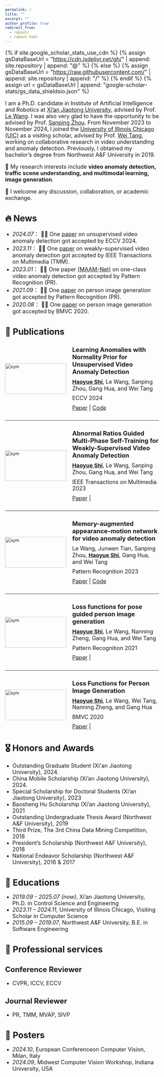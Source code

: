 ```yaml
---
permalink: /
title: ""
excerpt: ""
author_profile: true
redirect_from: 
  - /about/
  - /about.html
---
```


<style>
  h1 { font-size: 28px !important; }
  h2 { font-size: 24px !important; }
  h3 { font-size: 20px !important; }
  p, li { font-size: 18px !important; }
  .paper-box-text { font-size: 14px !important; }
</style>

{% if site.google_scholar_stats_use_cdn %}
{% assign gsDataBaseUrl = "https://cdn.jsdelivr.net/gh/" | append: site.repository | append: "@" %}
{% else %}
{% assign gsDataBaseUrl = "https://raw.githubusercontent.com/" | append: site.repository | append: "/" %}
{% endif %}
{% assign url = gsDataBaseUrl | append: "google-scholar-stats/gs_data_shieldsio.json" %}

<span class='anchor' id='about-me'></span>

I am a Ph.D. candidate in Institute of Artificial Intelligence and Robotics at [Xi’an Jiaotong University](http://www.aiar.xjtu.edu.cn/), advised by Prof. [Le Wang](https://scholar.google.com/citations?user=RypRCUQAAAAJ&hl=en&oi=ao).  I was also very glad to have the opportunity to be advised by Prof. [Sanping Zhou](https://scholar.google.com/citations?user=2Drvv44AAAAJ&hl=en). 
From November 2023 to November 2024, I joined the [University of Illinois Chicago (UIC)](https://www.uic.edu/) as a visiting scholar, advised by Prof. [Wei Tang](https://www.cs.uic.edu/~tangw/), working on collaborative research in video understanding and anomaly detection. Previously, I obtained my bachelor’s degree from Northwest A&F University in 2019.

🔭 My research interests include **video anomaly detection, traffic scene understanding, and multimodal learning, image generation**.

📨 I welcome any discussion, collaboration, or academic exchange.

<!-- 💻 I am currently seeking a faculty or postdoctoral position to further advance my research. If you are aware of any relevant opportunities, I would be very grateful if you could let me know. -->



# 🔥 News
- *2024.07*：&nbsp;🎉🎉 One [paper](https://link.springer.com/chapter/10.1007/978-3-031-72658-3_10) on unsupervised video anomaly detection got accepted by ECCV 2024.
- *2023.11*：&nbsp;🎉🎉 One [paper](https://ieeexplore.ieee.org/document/10330089) on weakly-supervised video anomaly detection got accepted by IEEE Transactions on Multimedia (TMM).
- *2023.01*：&nbsp;🎉🎉 One paper [(MAAM-Net)](https://www.sciencedirect.com/science/article/pii/S0031320323000365) on one-class video anomaly detection got accepted by Pattern Recognition (PR).
- *2021.09*：&nbsp;🎉🎉 One [paper](https://www.sciencedirect.com/science/article/pii/S0031320321005318) on person image generation got accepted by Pattern Recognition (PR).
- *2020.08*：&nbsp;🎉🎉 One [paper](https://www.bmvc2020-conference.com/assets/papers/0406.pdf) on person image generation got accepted by BMVC 2020.

# 📝 Publications 
<div style="display: flex; align-items: center; margin-top: 30px; margin-bottom: 30px;">
  <img src="images/paper/learning2024.png" alt="sym" style="width: 200px; height: 100px; margin-right: 20px;">
  <div style="line-height: 1.2;">
    <h3 style="margin: 0 0 10px 0; font-weight: bold;">Learning Anomalies with Normality Prior for Unsupervised Video Anomaly Detection</h3>
    <p style="margin: 0 0 10px 0;"><strong><u>Haoyue Shi</u></strong>, Le Wang, Sanping Zhou, Gang Hua, and Wei Tang</p>
    <p style="margin: 0 0 10px 0;">ECCV 2024</p>
    <p style="margin: 0;">
      <a href="https://link.springer.com/chapter/10.1007/978-3-031-72658-3_10">Paper</a> |
      <a href="https://github.com/shyern/LANP-UVAD">Code</a>
      </p>
  </div>
</div>

<hr />

<div style="display: flex; align-items: center; margin-top: 30px; margin-bottom: 30px;">
  <img src="images/paper/abnormal2023.png" alt="sym" style="width: 200px; height: 100px; margin-right: 20px;">
  <div style="line-height: 1.2;">
    <h3 style="margin: 0 0 10px 0; font-weight: bold;">Abnormal Ratios Guided Multi-Phase Self-Training for Weakly-Supervised Video Anomaly Detection</h3>
    <p style="margin: 0 0 10px 0;"><strong><u>Haoyue Shi</u></strong>, Le Wang, Sanping Zhou, Gang Hua, and Wei Tang</p>
    <p style="margin: 0 0 10px 0;">IEEE Transactions on Multimedia 2023</p>
    <p style="margin: 0;">
      <a href="https://ieeexplore.ieee.org/document/10330089">Paper</a> |
      </p>
  </div>
</div>

<hr />

<div style="display: flex; align-items: center; margin-top: 30px; margin-bottom: 30px;">
  <img src="images/paper/memory2023.png" alt="sym" style="width: 200px; height: 100px; margin-right: 20px;">
  <div style="line-height: 1.2;">
    <h3 style="margin: 0 0 10px 0; font-weight: bold;">Memory-augmented appearance-motion network for video anomaly detection</h3>
    <p style="margin: 0 0 10px 0;">Le Wang, Junwen Tian, Sanping Zhou, <strong><u>Haoyue Shi</u></strong>, Gang Hua, and Wei Tang</p>
    <p style="margin: 0 0 10px 0;">Pattern Recognition 2023</p>
    <p style="margin: 0;">
      <a href="https://www.sciencedirect.com/science/article/pii/S0031320323000365">Paper</a> |
      <a href="https://github.com/Owen-Tian/MAAM-Net">Code</a>
      </p>
  </div>
</div>

<hr />

<div style="display: flex; align-items: center; margin-top: 30px; margin-bottom: 30px;">
  <img src="images/paper/loss2021.png" alt="sym" style="width: 200px; height: 100px; margin-right: 20px;">
  <div style="line-height: 1.2;">
    <h3 style="margin: 0 0 10px 0; font-weight: bold;">Loss functions for pose guided person image generation</h3>
    <p style="margin: 0 0 10px 0;"><strong><u>Haoyue Shi</u></strong>, Le Wang, Nanning Zheng, Gang Hua, and Wei Tang</p>
    <p style="margin: 0 0 10px 0;">Pattern Recognition 2021</p>
    <p style="margin: 0;">
      <a href="https://www.sciencedirect.com/science/article/pii/S0031320321005318">Paper</a> |
      </p>
  </div>
</div>

<hr />

<div style="display: flex; align-items: center; margin-top: 30px; margin-bottom: 30px;">
  <img src="images/paper/loss2020.png" alt="sym" style="width: 200px; height: 100px; margin-right: 20px;">
  <div style="line-height: 1.2;">
    <h3 style="margin: 0 0 10px 0; font-weight: bold;">Loss Functions for Person Image Generation</h3>
    <p style="margin: 0 0 10px 0;"><strong><u>Haoyue Shi</u></strong>, Le Wang, Wei Tang, Nanning Zheng, and Gang Hua </p>
    <p style="margin: 0 0 10px 0;">BMVC 2020</p>
    <p style="margin: 0;">
      <a href="https://www.bmvc2020-conference.com/assets/papers/0406.pdf">Paper</a> |
      </p>
  </div>
</div>

# 🎖 Honors and Awards
- Outstanding Graduate Student (Xi'an Jiaotong University), 2024. 
- China Mobile Scholarship (Xi’an Jiaotong University), 2024.
- Special Scholarship for Doctoral Students (Xi’an Jiaotong University), 2023
- Baosheng Hu Scholarship (Xi’an Jiaotong University), 2021
- Outstanding Undergraduate Thesis Award (Northwest A&F University), 2019
- Third Prize, The 3rd China Data Mining Competition, 2018
- President’s Scholarship (Northwest A&F University), 2018
- National Endeavor Scholarship (Northwest A&F University), 2016 & 2017

# 📖 Educations
- *2019.09 - 2025.07 (now)*, Xi’an Jiaotong University, Ph.D. in Control Science and Engineering
- *2023.11 – 2024.11*, University of Illinois Chicago, Visiting Scholar in Computer Science
- *2015.09 – 2019.07*, Northwest A&F University, B.E. in Software Engineering

# 📖 Professional services
## Conference Reviewer
* CVPR, ICCV, ECCV

## Journal Reviewer
* PR, TMM, MVAP, SIVP

# 💬 Posters
- *2024.10*, European Conferenceon Computer Vision, Milan, Italy
- *2024.09*, Midwest Computer Vision Workshop, Indiana University, USA

<!-- # 💻 Internships
- *2019.05 - 2020.02*, [Lorem](https://github.com/), China. -->

<div style="display: flex; justify-content: center; align-items: center; height: 200px;">
  <script type="text/javascript" id="clstr_globe" src="//clustrmaps.com/globe.js?d=1pTG0F_YNqjOwWHVuzu9bdtg51FIdqFqyj-hriK-W2E&w=150&h=150&t=light&cmo=#FF5588&cmn=#88FF55"></script>
</div>
